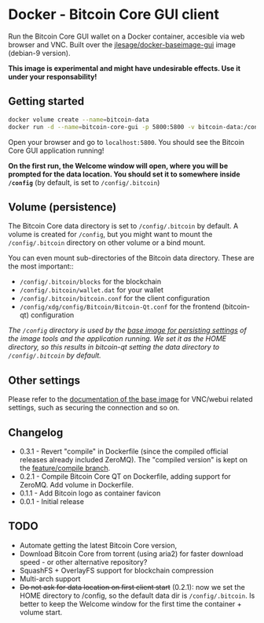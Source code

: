 # Docker - Bitcoin Core GUI client

Run the Bitcoin Core GUI wallet on a Docker container, accesible via web browser and VNC.
Built over the [jlesage/docker-baseimage-gui](https://github.com/jlesage/docker-baseimage-gui) image (debian-9 version).

**This image is experimental and might have undesirable effects. Use it under your responsability!**

## Getting started

```bash
docker volume create --name=bitcoin-data
docker run -d --name=bitcoin-core-gui -p 5800:5800 -v bitcoin-data:/config davidlor/bitcoin-core-gui
```

Open your browser and go to `localhost:5800`. You should see the Bitcoin Core GUI application running!

**On the first run, the Welcome window will open, where you will be prompted for the data location.
You should set it to somewhere inside `/config`** (by default, is set to `/config/.bitcoin`)

## Volume (persistence)

The Bitcoin Core data directory is set to `/config/.bitcoin` by default. A volume is created for `/config`,
but you might want to mount the `/config/.bitcoin` directory on other volume or a bind mount.

You can even mount sub-directories of the Bitcoin data directory. These are the most important::
- `/config/.bitcoin/blocks` for the blockchain
- `/config/.bitcoin/wallet.dat` for your wallet
- `/config/.bitcoin/bitcoin.conf` for the client configuration
- `/config/xdg/config/Bitcoin/Bitcoin-Qt.conf` for the frontend (bitcoin-qt) configuration

_The `/config` directory is used by the [base image for persisting settings](https://github.com/jlesage/docker-baseimage-gui#config-directory)
of the image tools and the application running. We set it as the HOME directory, so this results in bitcoin-qt
setting the data directory to `/config/.bitcoin` by default._

## Other settings

Please refer to the [documentation of the base image](https://github.com/jlesage/docker-baseimage-gui) for
VNC/webui related settings, such as securing the connection and so on.

## Changelog

- 0.3.1 - Revert "compile" in Dockerfile (since the compiled official releases already included ZeroMQ).
          The "compiled version" is kept on the [feature/compile branch](https://github.com/David-Lor/Docker-Bitcoin-Core-GUI/tree/feature/compile).
- 0.2.1 - Compile Bitcoin Core QT on Dockerfile, adding support for ZeroMQ. Add volume in Dockerfile.
- 0.1.1 - Add Bitcoin logo as container favicon
- 0.0.1 - Initial release

## TODO

- Automate getting the latest Bitcoin Core version,
- Download Bitcoin Core from torrent (using aria2) for faster download speed - or other alternative repository?
- SquashFS + OverlayFS support for blockchain compression
- Multi-arch support
- ~~Do not ask for data location on first client start~~ (0.2.1): now we set the HOME directory to /config, so the default
  data dir is `/config/.bitcoin`. Is better to keep the Welcome window for the first time the container + volume start.
